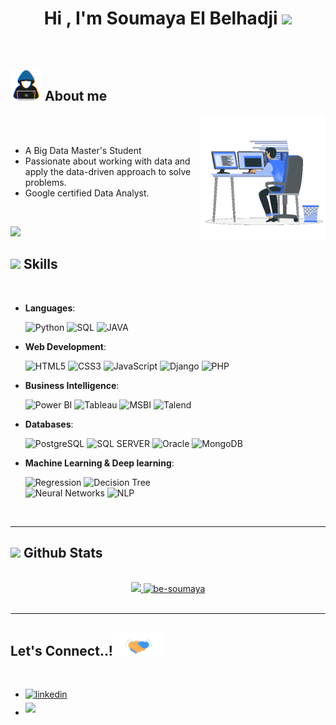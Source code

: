 <!--
**be-soumaya/be-soumaya** is a ✨ _special_ ✨ repository because its `README.md` (this file) appears on your GitHub profile.

Here are some ideas to get you started:

- 🔭 I’m currently working on ...
- 🌱 I’m currently learning ...
- 👯 I’m looking to collaborate on ...
- 🤔 I’m looking for help with ...
- 💬 Ask me about ...
- 📫 How to reach me: ...
- 😄 Pronouns: ...
- ⚡ Fun fact: ...
-->

<h1 align="center"><b>Hi , I'm Soumaya El Belhadji </b><img src="https://media.giphy.com/media/hvRJCLFzcasrR4ia7z/giphy.gif" width="35"></h1>

<br>


	
## <picture><img src = "https://github.com/0xAbdulKhalid/0xAbdulKhalid/raw/main/assets/mdImages/about_me.gif" width = 50px></picture> **About me**

<picture> <img align="right" src="https://github.com/0xAbdulKhalid/0xAbdulKhalid/raw/main/assets/mdImages/Right_Side.gif" width = 200px></picture>

<br>
<br>

- A Big Data Master's Student
- Passionate about working with data and apply the data-driven approach to solve problems. 
- Google certified Data Analyst.


<br>

<img src="https://user-images.githubusercontent.com/73097560/115834477-dbab4500-a447-11eb-908a-139a6edaec5c.gif"><br>

## <img src="https://media2.giphy.com/media/QssGEmpkyEOhBCb7e1/giphy.gif?cid=ecf05e47a0n3gi1bfqntqmob8g9aid1oyj2wr3ds3mg700bl&rid=giphy.gif" width ="25"><b> Skills</b>
<br>

<p align="center">

- **Languages**:

  ![Python](https://img.shields.io/badge/Python%20-%2314354C.svg?style=for-the-badge&logo=python&logoColor=white)
    ![SQL](https://img.shields.io/badge/SQL%20-%232370ED.svg?style=for-the-badge&logo=sql&logoColor=white)
    ![JAVA](https://img.shields.io/badge/Java%20-%2300599C.svg?style=for-the-badge&logo=java%2B%2B&logoColor=white)
  

    
- **Web Development**:

   ![HTML5](https://img.shields.io/badge/HTML5%20-%23E34F26.svg?style=for-the-badge&logo=html5&logoColor=white)
   ![CSS3](https://img.shields.io/badge/CSS%20-%231572B6.svg?style=for-the-badge&logo=css3&logoColor=white)
   ![JavaScript](https://img.shields.io/badge/JavaScript%20-%23F7DF1E.svg?style=for-the-badge&logo=javascript&logoColor=black)
    ![Django](https://img.shields.io/badge/Django%20-%23054020.svg?style=for-the-badge&logo=django%2B%2B&logoColor=white)
      ![PHP](https://img.shields.io/badge/PHP%20-%238892BF.svg?style=for-the-badge&logo=php&logoColor=white)



- **Business Intelligence**:
   
  ![Power BI](https://img.shields.io/badge/Power%20BI%20-%23F7DF1E.svg?style=for-the-badge&logo=powerbi&logoColor=black)
    ![Tableau](https://img.shields.io/badge/Tableau-%23327FC7.svg?style=for-the-badge&logo=tableau&logoColor=white)
      ![MSBI ](https://img.shields.io/badge/MSBI%20-%2300599C.svg?style=for-the-badge&logo=msbi%2B%2B&logoColor=white)
     ![Talend](https://img.shields.io/badge/Talend%20-%23fe6d71.svg?style=for-the-badge&logo=talend&logoColor=white)


    

- **Databases**:

    ![PostgreSQL](https://img.shields.io/badge/PostgreSQL-%23F05033.svg?style=for-the-badge&logo=PostgreSQL&logoColor=white)
    ![SQL SERVER](https://img.shields.io/badge/SQL%20SERVER-%23121011.svg?style=for-the-badge&logo=sqlserver&logoColor=white)
    ![Oracle](https://img.shields.io/badge/Oracle-%234285F4.svg?style=for-the-badge&logo=oracle&logoColor=white)
    ![MongoDB](https://img.shields.io/badge/MongoDB-0078d7.svg?style=for-the-badge&logo=mongodb&logoColor=white)


- **Machine Learning & Deep learning**:

    ![Regression](https://img.shields.io/badge/Regression-%23054020?style=for-the-badge&logo=gnu-bash&logoColor=white)
    ![Decision Tree](https://img.shields.io/badge/Decision%20Tree-%23000000.svg?style=for-the-badge&logo=markdown&logoColor=white)   
    ![Neural Networks](https://img.shields.io/badge/Neural%20Networks-%23F05033.svg?style=for-the-badge&logo=git&logoColor=white)
    ![NLP](https://img.shields.io/badge/NLP-0078d7.svg?style=for-the-badge&logo=visual-studio-code&logoColor=white)


</p>

<br>

-----



## <img src="https://media.giphy.com/media/iY8CRBdQXODJSCERIr/giphy.gif" width="35"><b> Github Stats </b>
<br>

<div align="center">

<a href="https://github.com/be-soumaya/">
  <img src="https://github-readme-stats.vercel.app/api?username=be-soumaya&include_all_commits=true&count_private=true&show_icons=true&line_height=20&title_color=7A7ADB&icon_color=2234AE&text_color=D3D3D3&bg_color=0,000000,130F40" width="450"/>
  <img src="https://github-readme-stats.vercel.app/api/top-langs?username=be-soumaya&show_icons=true&locale=en&layout=compact&line_height=20&title_color=7A7ADB&icon_color=2234AE&text_color=D3D3D3&bg_color=0,000000,130F40" width="375"  alt="be-soumaya"/>

</a>
</div>

<br>

-----


## <b> Let's Connect..!</b><img src="https://github.com/0xAbdulKhalid/0xAbdulKhalid/raw/main/assets/mdImages/handshake.gif" width ="80">
<br>
<div align='left'>

<ul>

<li>
<a href="https://linkedin.com/in/soumaya-el-belhadji" target="_blank">
<img src="https://img.shields.io/badge/linkedin:  soumaya%20el%20belhadji-%2300acee.svg?color=405DE6&style=for-the-badge&logo=linkedin&logoColor=white" alt=linkedin style="margin-bottom: 5px;"/>
</a>
</li>



<li>
<a href="mailto:belhadjisoumaya@gmail.com" target="_blank">
<img src="https://img.shields.io/badge/gmail:  belhadjisoumaya@gmail.com-%23EA4335.svg?style=for-the-badge&logo=gmail&logoColor=white" t=mail style="margin-bottom: 5px;" />
</a>
</li>
	
</ul>
</div>

